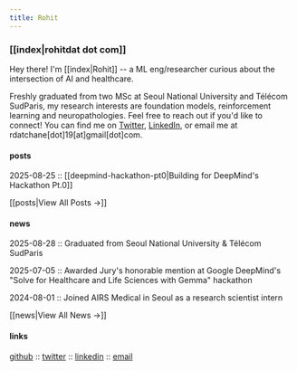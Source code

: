 ```yaml
---
title: Rohit
---
```


### [[index|rohitdat dot com]]

Hey there! I'm [[index|Rohit]] -- a ML eng/researcher curious about the intersection of AI and healthcare.

Freshly graduated from two MSc at Seoul National University and Télécom SudParis, my research interests are foundation models, reinforcement learning and neuropathologies. Feel free to reach out if you'd like to connect! You can find me on [Twitter](https://x.com/its_rohitos), [LinkedIn](https://www.linkedin.com/in/rohitkumar-datchanamourty/), or email me at rdatchane[dot]19[at]gmail[dot]com. 


#### posts 

2025-08-25 :: [[deepmind-hackathon-pt0|Building for DeepMind's Hackathon Pt.0]]

[[posts|View All Posts →]]

#### news

2025-08-28 :: Graduated from Seoul National University & Télécom SudParis

2025-07-05 :: Awarded Jury's honorable mention at Google DeepMind's "Solve for Healthcare and Life Sciences with Gemma" hackathon

2024-08-01 :: Joined AIRS Medical in Seoul as a research scientist intern

[[news|View All News →]]


#### links

[github](https://github.com/dat-rohit) :: 
[twitter](https://x.com/its_rohitos) :: 
[linkedin](https://www.linkedin.com/in/rohitkumar-datchanamourty/) ::
[email](mailto:rdatchane.19@gmail.com)




<!-- :: [[about]] :: -->
<!-- [anonymous feedback](https://docs.google.com/forms/d/e/1FAIpQLSf-6VD0DNGgLSeFmMInbvmZrmVspTCItEESMpeQaqgop4HfBg/viewform?usp=sf_link) -->
